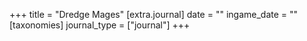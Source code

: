 +++
title = "Dredge Mages"
[extra.journal]
date = ""
ingame_date = ""
[taxonomies]
journal_type = ["journal"]
+++

